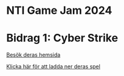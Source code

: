 # NTI Game Jam 2024

# Bidrag 1: Cyber Strike
[Besök deras hemsida](https://cyberstrikethegame.replit.app/)

[Klicka här för att ladda ner deras spel](https://github.com/NTI-Game-Jam-2024/CyberStrike/releases/download/1.0/CyberStrikeBuild.zip)

